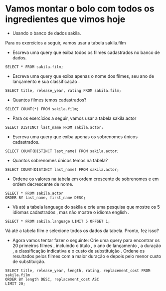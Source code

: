 # Vamos montar o bolo com todos os ingredientes que vimos hoje
* Usando o banco de dados sakila.

Para os exercícios a seguir, vamos usar a tabela sakila.film

- Escreva uma query que exiba todos os filmes cadastrados no banco de dados.
```
SELECT * FROM sakila.film;
```

- Escreva uma query que exiba apenas o nome dos filmes, seu ano de lançamento e sua classificação .
```
SELECT title, release_year, rating FROM sakila.film;
```

- Quantos filmes temos cadastrados?
```
SELECT COUNT(*) FROM sakila.film;
```

- Para os exercícios a seguir, vamos usar a tabela sakila.actor
```
SELECT DISTINCT last_name FROM sakila.actor;
```

- Escreva uma query que exiba apenas os sobrenomes únicos cadastrados.
```
SELECT COUNT(DISTINCT last_name) FROM sakila.actor;
```

- Quantos sobrenomes únicos temos na tabela?
```
SELECT COUNT(DISTINCT last_name) FROM sakila.actor;
```

- Ordene os valores na tabela em ordem crescente de sobrenomes e em ordem decrescente de nome.
```
SELECT * FROM sakila.actor
ORDER BY last_name, first_name DESC;
```

- Vá até a tabela language do sakila e crie uma pesquisa que mostre os 5 idiomas cadastrados , mas não mostre o idioma english .
```
SELECT * FROM sakila.language LIMIT 5 OFFSET 1;
```

 Vá até a tabela film e selecione todos os dados da tabela. Pronto, fez isso?
- Agora vamos tentar fazer o seguinte: Crie uma query para encontrar os 20 primeiros filmes , incluindo o título , o ano de lançamento , a duração , a classificação indicativa e o custo de substituição . Ordene os resultados pelos filmes com a maior duração e depois pelo menor custo de substituição.
```
SELECT title, release_year, length, rating, replacement_cost FROM sakila.film
ORDER BY length DESC, replacement_cost ASC
LIMIT 20;
```